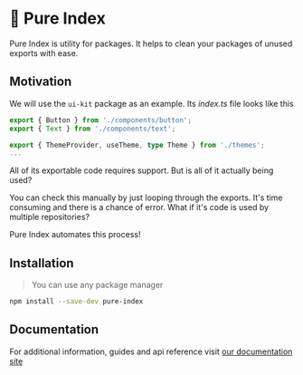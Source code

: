 # 🌿 Pure Index

Pure Index is utility for packages. It helps to clean your packages of unused exports with ease.

## Motivation

We will use the `ui-kit` package as an example. Its _index.ts_ file looks like this

```ts
export { Button } from './components/button';
export { Text } from './components/text';

export { ThemeProvider, useTheme, type Theme } from './themes';
...
```

All of its exportable code requires support. But is all of it actually being used?

You can check this manually by just looping through the exports. It's time consuming and there is a chance of error. What if it's code is used by multiple repositories?

Pure Index automates this process!

## Installation

> You can use any package manager

```sh
npm install --save-dev pure-index
```

## Documentation

For additional information, guides and api reference visit [our documentation site](https://space307.github.io/pure-index)
